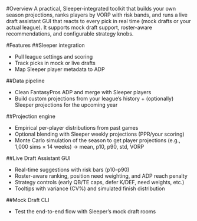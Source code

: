 #Overview
A practical, Sleeper-integrated toolkit that builds your own season projections, ranks players by VORP with risk bands, and runs a live draft assistant GUI that reacts to every pick in real time (mock drafts or your actual league). It supports mock draft support, roster-aware recommendations, and configurable strategy knobs.

#Features
##Sleeper integration
- Pull league settings and scoring
- Track picks in mock or live drafts
- Map Sleeper player metadata to ADP

##Data pipeline
- Clean FantasyPros ADP and merge with Sleeper players
- Build custom projections from your league’s history + (optionally) Sleeper projections for the upcoming year

##Projection engine
- Empirical per-player distributions from past games
- Optional blending with Sleeper weekly projections (PPR/your scoring)
- Monte Carlo simulation of the season to get player projections (e.g., 1,000 sims × 14 weeks) → mean, p10, p90, std, VORP

##Live Draft Assistant GUI
- Real-time suggestions with risk bars (p10–p90)
- Roster-aware ranking, position need weighting, and ADP reach penalty
- Strategy controls (early QB/TE caps, defer K/DEF, need weights, etc.)
- Tooltips with variance (CV%) and simulated finish distribution

##Mock Draft CLI
- Test the end-to-end flow with Sleeper’s mock draft rooms
